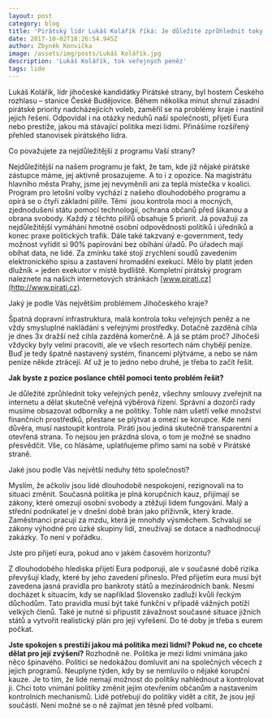 ```yaml
---
layout: post
category: blog
title: 'Pirátský lídr Lukáš Kolářík říká: Je důležité zprůhlednit toky veřejných peněz'
date: 2017-10-02T18:26:54.945Z
author: Zbyněk Konvička
image: /assets/img/posts/Lukáš Kolářík.jpg
description: 'Lukáš Kolářík, tok veřejných peněz'
tags: lide
---
```

Lukáš
Kolářík, lídr jihočeské kandidátky Pirátské strany, byl hostem Českého rozhlasu
– stanice České Budějovice. Během několika minut shrnul zásadní pirátské
priority nadcházejících voleb, zaměřil se na problémy kraje i nastínil jejich
řešení. Odpovídal i na otázky neduhů naší společnosti, přijetí Eura nebo
prestiže, jakou má stávající politika mezi lidmi. Přinášíme rozšířený přehled
stanovisek pirátského lídra.

Co považujete za nejdůležitější z
programu Vaší strany? 

Nejdůležitější
na našem programu je fakt, že tam, kde již nějaké pirátské zástupce máme, jej
aktivně prosazujeme. A to i z opozice. Na magistrátu hlavního města Prahy, jsme
jej nevyměnili ani za teplá místečka v koalici. Program pro letošní volby
vychází z našeho dlouhodobého programu a opírá se o čtyři základní pilíře. Těmi
 jsou kontrola moci a mocných, zjednodušení státu pomocí technologií,
ochrana občanů před šikanou a obrana svobody. Každý z těchto pilířů obsahuje 5
priorit. Já považuji za nejdůležitější vymáhání hmotné osobní odpovědnosti
politiků i úředníků a konec praxe politických trafik. Dále také takzvaný
e-government, tedy možnost vyřídit si 90% papírování bez obíhání úřadů. Po
úřadech mají obíhat data, ne lidé. Za zmínku také stojí zrychlení soudů
zavedením elektronického spisu a zastavení hromadění exekucí. Mělo by platit
jeden dlužník = jeden exekutor v místě bydliště. Kompletní pirátský program
naleznete na našich internetových stránkách [www.pirati.cz](http://www.pirati.cz).

Jaký je podle Vás největším
problémem Jihočeského kraje? 

Špatná dopravní
infrastruktura, malá kontrola toku veřejných peněz a ne vždy smysluplné
nakládání s veřejnými prostředky. Dotačně zazděná cihla je dnes 3x dražší než
cihla zazděná komerčně. A já se ptám proč? Jihočeši vždycky byly velmi
pracovití, ale ve všech resortech nám chybějí peníze. Buď je tedy špatně
nastavený systém, financemi plýtváme, a nebo se nám peníze někde ztrácejí. Ať
už je to jedno nebo druhé, je třeba to začít řešit.

**Jak byste z pozice poslance chtěl
pomoci tento problém řešit?**

Je důležité zprůhlednit toky veřejných peněz, všechny smlouvy zveřejnit na
internetu a dělat skutečně veřejná výběrová řízení. Správní a dozorčí rady
musíme obsazovat odborníky a ne politiky. Tohle nám ušetří velké množství
finančních prostředků, přestane se plýtvat a omezí se korupce. Kde není důvěra,
musí nastoupit kontrola. Piráti jsou jediná skutečně transparentní a otevřená
strana. To nejsou jen prázdná slova, o tom je možné se snadno přesvědčit. Vše,
co hlásáme, uplatňujeme přímo sami na sobě v Pirátské straně.

Jaké jsou podle Vás největší neduhy
této společnosti? 

Myslím, že
ačkoliv jsou lidé dlouhodobě nespokojení, rezignovali na to situaci změnit.
Současná politika je plná korupčních kauz, přijímají se zákony, které omezují
osobní svobody a ztěžují lidem fungování. Malý a střední podnikatel je v dnešní
době brán jako příživník, který krade. Zaměstnanci pracují za mzdu, která je
mnohdy výsměchem. Schvalují se zákony výhodné pro úzké skupiny lidí, zneužívají
se dotace a nadhodnocují zakázky. To není v pořádku.

Jste pro přijetí eura, pokud ano
v jakém časovém horizontu? 

Z dlouhodobého
hlediska přijetí Eura podporuji, ale v současné době rizika převyšují klady,
které by jeho zavedení přineslo. Před přijetím eura musí být zavedena jasná
pravidla pro bankroty států a mezinárodních bank. Nesmí docházet k situacím,
kdy se například Slovensko zadluží kvůli řeckým důchodům. Tato pravidla musí
být také funkční v případě vážných potíží velkých členů. Také je nutné si
připustit závažnost současné situace jižních států a vytvořit realistický plán
pro její vyřešení. Do té doby je třeba s eurem počkat.

**Jste spokojen s prestiží jakou má
politika mezi lidmi? Pokud ne, co chcete dělat pro její zvýšení?** Rozhodně ne. Politika je mezi
lidmi vnímána jako něco špinavého. Politici se nedokážou domluvit ani na
společných věcech z jejich programů. Neuplyne týden, kdy by se nemluvilo o
nějaké korupční kauze. Je to tím, že lidé nemají možnost do politiky nahlédnout
a kontrolovat ji. Chci toto vnímání politiky změnit jejím otevřením občanům a
nastavením kontrolních mechanismů. Lidé potřebují do politiky vidět a cítit, že
jsou její součástí. Není možné se o ně zajímat jen těsně před volbami.
